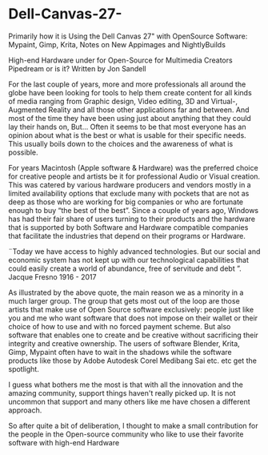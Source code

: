 # Dell-Canvas-27-
Primarily how it is Using the Dell Canvas 27"  with OpenSource Software: Mypaint, Gimp, Krita, Notes on New Appimages and NightlyBuilds



High-end Hardware under for Open-Source for Multimedia Creators Pipedream or is it?
Written by Jon Sandell


For the last couple of years, more and more professionals all around the globe have been looking for tools to help them create content for all kinds of media ranging from Graphic design, Video editing, 3D and Virtual-, Augmented Reality and all those other applications far and between. And most of the time they have been using just about anything that they could lay their hands on,
But...
Often it seems to be that most everyone has an opinion about what is the best or what is usable for their specific needs. This usually boils down to the choices and the awareness of what is possible.

For years Macintosh (Apple software & Hardware) was the preferred choice for creative people  and artists be it for professional Audio or Visual creation. This was catered by various hardware producers and vendors mostly in a limited availability options that exclude many with pockets that are not as deep as those who are working for big companies or who are fortunate enough to buy “the best of the best”. Since a couple of years ago, Windows has had their fair share of users turning to their products and the hardware that is supported by both Software and Hardware compatible companies that facilitate the industries that depend on their programs or Hardware.

¨Today we have access to highly advanced technologies. But our social and economic system has not kept up with our technological capabilities that could easily create a world of
abundance, free of servitude and debt ”.
Jacque Fresno 1916 - 2017

As illustrated by the above quote, the main reason we as a minority in a much larger group.
The group that gets most out of the loop are those artists that make use of Open Source software exclusively: people just like you and me who want software that does not impose on their wallet or their choice of how to use and with no forced payment scheme. But also software that enables one to create and be creative without sacrificing their integrity and creative ownership. The users of software Blender, Krita, Gimp, Mypaint often have to wait in the shadows while the software products like those by Adobe Autodesk Corel Medibang Sai etc. etc get the spotlight.

I guess what bothers me the most is that with all the innovation and the amazing community,  support things haven't really picked up. It is not uncommon that support and many others like me have chosen a different approach.

So after quite a bit of deliberation, I thought to make a small contribution for the people in the Open-source community who like to use their favorite software with high-end Hardware
